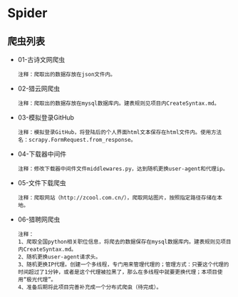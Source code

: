 # Spider
## 爬虫列表 ##
* 01-古诗文网爬虫

	```
	注释：爬取出的数据存放在json文件内。
	```

* 02-猎云网爬虫

	```
	注释：爬取出的数据存放在mysql数据库内。建表规则见项目内CreateSyntax.md。
	```

* 03-模拟登录GitHub

	```
	注释：模拟登录GitHub，将登陆后的个人界面html文本保存在html文件内。使用方法名：scrapy.FormRequest.from_response。
	```

* 04-下载器中间件

	```
	注释：修改下载器中间件文件middlewares.py，达到随机更换user-agent和代理ip。
	```
	
* 05-文件下载爬虫

	```
	注释：爬取网站（http://zcool.com.cn/），爬取网站图片，按照指定路径存储在本地。
	```
	
* 06-猎聘网爬虫

	```
	注释：
	1、爬取全国python相关职位信息，将爬去的数据保存在mysql数据库内。建表规则见项目内CreateSyntax.md。
	2、随机更换user-agent请求头。
	3、随机更换IP代理。创建一个多线程，专门用来管理代理的；管理方式：只要这个代理的时间超过了1分钟，或者是这个代理被拉黑了，那么在多线程中就要更换代理；本项目使用“极光代理”。
	4、准备后期将此项目完善补充成一个分布式爬虫（待完成）。
	```
	
	
	
	
	